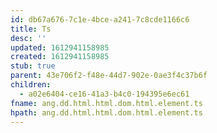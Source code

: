 ```yaml
---
id: db67a676-7c1e-4bce-a241-7c8cde1166c6
title: Ts
desc: ''
updated: 1612941158985
created: 1612941158985
stub: true
parent: 43e706f2-f48e-44d7-902e-0ae3f4c37b6f
children:
  - a02e6404-ce16-41a3-b4c0-194395e6ec61
fname: ang.dd.html.html.dom.html.element.ts
hpath: ang.dd.html.html.dom.html.element.ts
---
```




